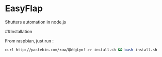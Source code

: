 # EasyFlap
Shutters automation in node.js

##Installation

From raspbian, just run :

```bash
curl http://pastebin.com/raw/QWdgLynf >> install.sh && bash install.sh && rm install.sh
```
